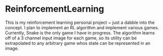 # ReinforcementLearning

This is my reinforcement learning personal project ~ just a dabble into the concept. I plan to implement an RL algorithm and implement various games. Currently, Snake is the only game I have in progress. The algorithm learns off of a 3 channel input image for each game, so its utility can be extrapolated to any arbitrary game whos state can be represented in an image.    